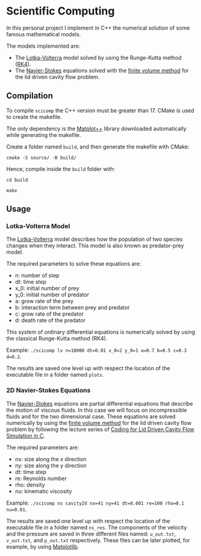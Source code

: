 # Scientific Computing

In this personal project I implement in C++ the numerical solution of some famous mathematical models.

The models implemented are:

- The [Lotka-Volterra](https://en.wikipedia.org/wiki/Lotka%E2%80%93Volterra_equations) model solved by using the Runge-Kutta method ([RK4](https://en.wikipedia.org/wiki/Runge%E2%80%93Kutta_methods)).
- The [Navier-Stokes](https://en.wikipedia.org/wiki/Navier%E2%80%93Stokes_equations) equations solved with the [finite volume method](https://en.wikipedia.org/wiki/Finite_volume_method) for the lid driven cavity flow problem.

## Compilation

To compile `scicomp` the C++ version must be greater than 17.
CMake is used to create the makefile. 

The only dependency is the [Matplot++](https://alandefreitas.github.io/matplotplusplus/) library downloaded automatically while generating the makefile.

Create a folder named `build`, and then generate the makefile with CMake:

`cmake -S source/ -B build/`

Hence, compile inside the `build` folder with:

`cd build`

`make`

## Usage
### Lotka-Volterra Model

The [Lotka-Volterra](https://en.wikipedia.org/wiki/Lotka%E2%80%93Volterra_equations) model describes how the population of two species changes when they interact. This model is also known as predator-prey model. 

The required parameters to solve these equations are:

- n: number of step
- dt: time step
- x_0: initial number of prey
- y_0: initial number of predator
- a: grow rate of the prey
- b: interaction term between prey and predator
- c: grow rate of the predator
- d: death rate of the predator

This system of ordinary differential equations is numerically solved by using the 
classical Runge-Kutta method (RK4).

Example: `./scicomp lv n=10000 dt=0.01 x_0=2 y_0=1 a=0.7 b=0.5 c=0.3 d=0.2`.

The results are saved one level up with respect the location of the executable file in a folder named `plots`.

### 2D Navier-Stokes Equations

The [Navier-Stokes](https://en.wikipedia.org/wiki/Navier%E2%80%93Stokes_equations) equations are partial
differential equations that describe the motion of viscous fluids. In this case we will focus on incompressible fluids and for the  two dimensional case. These equations are solved numerically by using the [finite volume method](https://en.wikipedia.org/wiki/Finite_volume_method) for the lid driven cavity flow problem by following the lecture series of [Coding for Lid Driven Cavity Flow Simulation in C](https://www.youtube.com/watch?v=_yL5zd_-rBI).

The required parameters are:
- nx: size along the x direction
- ny: size along the y direction
- dt: time step
- re: Reynolds number
- rho: density
- nu: kinematic viscosity

Example: `./scicomp ns cavity2d nx=41 ny=41 dt=0.001 re=100 rho=0.1 nu=0.01`.

The results are saved one level up with respect the location of the executable file in a folder named `ns_res`. The components of the velocity and the pressure are saved in three different files named: `u_out.txt`, `v_out.txt`, and `p_out.txt` respectively. These files can be later plotted, for example, by using [Matplotlib](https://matplotlib.org/).